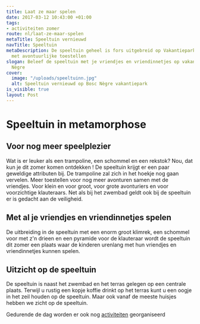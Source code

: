 ```yaml
---
title: Laat ze maar spelen
date: 2017-03-12 10:43:00 +01:00
tags:
- activiteiten zomer
route: nl/laat-ze-maar-spelen
metaTitle: Speeltuin vernieuwd
navTitle: Speeltuin
metaDescription: De speeltuin geheel is fors uitgebreid op Vakantiepark Bosc Nègre
  met avontuurlijke toestellen
slogan: Beleef de speeltuin met je vriendjes en vriendinnetjes op vakantiepark Bosc
  Nègre
cover:
  image: "/uploads/speeltuinn.jpg"
  alt: Speeltuin vernieuwd op Bosc Nègre vakantiepark
is_visible: true
layout: Post
---
```


# Speeltuin in metamorphose

## Voor nog meer speelplezier

Wat is er leuker als een trampoline, een schommel en een rekstok? Nou, dat kun je dit zomer komen ontdekken ! De speeltuin krijgt er een paar geweldige attributen bij. De trampoline zal zich in het hoekje nog gaan vervelen.
Meer toestellen voor nog meer avonturen samen met de vriendjes. Voor klein en voor groot, voor grote avonturiers en voor voorzichtige klauteraars. Net als bij het zwembad geldt ook bij de speeltuin er is gedacht aan de veiligheid.

## Met al je vriendjes en vriendinnetjes spelen
De uitbreiding in de speeltuin met een enorm groot klimrek,  een schommel voor met z'n drieen en een pyramide voor de klauteraar wordt de speeltuin dit zomer een plaats waar de kinderen urenlang met hun vriendjes en vriendinnetjes kunnen spelen. 

## Uitzicht op de speeltuin
De speeltuin is naast het zwembad en het terras gelegen op een centrale plaats. Terwijl u rustig een kopje koffie drinkt op het terras kunt u een oogje in het zeil houden op de speeltuin. Maar ook vanaf de meeste huisjes hebben we zicht op de speeltuin. 

Gedurende de dag worden er ook nog [activiteiten](https://www.boscnegre-vacances.com/nl/animatie/) georganiseerd 